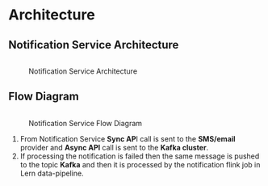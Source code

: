 # Architecture

## Notification Service **Architecture**

<div data-full-width="true">

<figure><img src="../../../../.gitbook/assets/LMS-ServiceFlowDiagram-Notification Service.drawio.png" alt=""><figcaption><p>Notification Service Architecture</p></figcaption></figure>

</div>

## Flow Diagram

<div data-full-width="true">

<figure><img src="../../../../.gitbook/assets/NotificationFlowDiagram-Overall-FlowDiagram.drawio.png" alt=""><figcaption><p>Notification Service Flow Diagram</p></figcaption></figure>

</div>

1. From Notification Service **Sync AP**I call is sent to the **SMS/email** provider and **Async API** call is sent to the **Kafka cluster**.
2. If processing the notification is failed then the same message is pushed to the topic **Kafka** and then it is processed by the notification flink job in Lern data-pipeline.
